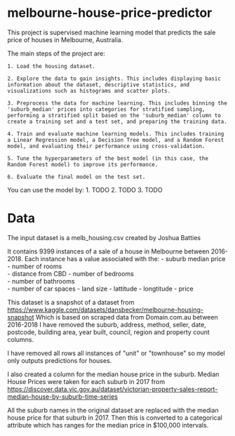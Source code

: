 # melbourne-house-price-predictor
This project is supervised machine learning model that predicts the sale price of houses in Melbourne, Australia. 

The main steps of the project are:

    1. Load the housing dataset.

    2. Explore the data to gain insights. This includes displaying basic information about the dataset, descriptive statistics, and visualizations such as histograms and scatter plots.

    3. Preprocess the data for machine learning. This includes binning the 'suburb_median' prices into categories for stratified sampling, performing a stratified split based on the 'suburb_median' column to create a training set and a test set, and preparing the training data.

    4. Train and evaluate machine learning models. This includes training a Linear Regression model, a Decision Tree model, and a Random Forest model, and evaluating their performance using cross-validation.

    5. Tune the hyperparameters of the best model (in this case, the Random Forest model) to improve its performance.

    6. Evaluate the final model on the test set.

You can use the model by:
    1. TODO
    2. TODO
    3. TODO

# Data
The input dataset is a melb_housing.csv created by Joshua Batties

It contains 9399 instances of a sale of a house in Melbourne between 2016-2018.
Each instance has a value associated with the:
    - suburb median price 
    - number of rooms	
    - distance from CBD	
    - number of bedrooms	
    - number of bathrooms	
    - number of car spaces
    - land size	
    - lattitude	
    - longtitude
    - price

This dataset is a snapshot of a dataset from  https://www.kaggle.com/datasets/dansbecker/melbourne-housing-snapshot
Which is based on scraped data from Domain.com.au between 2016-2018
I have removed the suburb, address, method, seller, date, postcode, building area, year built, council, region and property count columns.

I have removed all rows all instances of "unit" or "townhouse" so my model only outputs predictions for houses.

I also created a column for the median house price in the suburb. 
Median House Prices were taken for each suburb in 2017 from https://discover.data.vic.gov.au/dataset/victorian-property-sales-report-median-house-by-suburb-time-series

All the suburb names in the original dataset are replaced with the median house price for that suburb in 2017.
Then this is converted to a categorical attribute which has ranges for the median price in $100,000 intervals.





